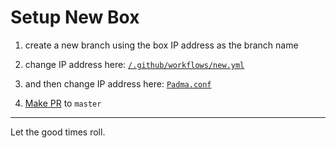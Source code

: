 # Setup New Box

1) create a new branch using the box IP address as the branch name

2) change IP address here: [`/.github/workflows/new.yml`](https://github.com/mikkokotila/Padma-Infra/blob/a0cec49bb6b36eefa3717d150d8ebfffb7edc9f0/.github/workflows/new.yml#L27)

3) and then change IP address here: [`Padma.conf`](https://github.com/mikkokotila/Padma-Infra/blob/a0cec49bb6b36eefa3717d150d8ebfffb7edc9f0/Padma.conf#L3)

4) [Make PR](https://github.com/mikkokotila/Padma-Infra/compare) to `master`

<hr>

Let the good times roll.
